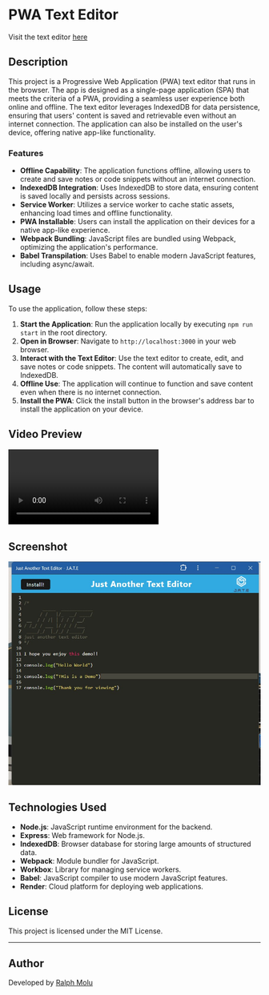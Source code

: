 # PWA Text Editor

Visit the text editor [here](https://texteditorpwa-kdcc.onrender.com)

## Description

This project is a Progressive Web Application (PWA) text editor that runs in the browser. The app is designed as a single-page application (SPA) that meets the criteria of a PWA, providing a seamless user experience both online and offline. The text editor leverages IndexedDB for data persistence, ensuring that users' content is saved and retrievable even without an internet connection. The application can also be installed on the user's device, offering native app-like functionality.

### Features

- **Offline Capability**: The application functions offline, allowing users to create and save notes or code snippets without an internet connection.
- **IndexedDB Integration**: Uses IndexedDB to store data, ensuring content is saved locally and persists across sessions.
- **Service Worker**: Utilizes a service worker to cache static assets, enhancing load times and offline functionality.
- **PWA Installable**: Users can install the application on their devices for a native app-like experience.
- **Webpack Bundling**: JavaScript files are bundled using Webpack, optimizing the application's performance.
- **Babel Transpilation**: Uses Babel to enable modern JavaScript features, including async/await.

## Usage

To use the application, follow these steps:

1. **Start the Application**: Run the application locally by executing `npm run start` in the root directory.
2. **Open in Browser**: Navigate to `http://localhost:3000` in your web browser.
3. **Interact with the Text Editor**: Use the text editor to create, edit, and save notes or code snippets. The content will automatically save to IndexedDB.
4. **Offline Use**: The application will continue to function and save content even when there is no internet connection.
5. **Install the PWA**: Click the install button in the browser's address bar to install the application on your device.


## Video Preview

![Video Preview](./client/src/images/PWATextEditor.mp4)

## Screenshot

![Screenshot of the PWA Text Editor](./client/src/images/AppScreenshot.jpg)

## Technologies Used

- **Node.js**: JavaScript runtime environment for the backend.
- **Express**: Web framework for Node.js.
- **IndexedDB**: Browser database for storing large amounts of structured data.
- **Webpack**: Module bundler for JavaScript.
- **Workbox**: Library for managing service workers.
- **Babel**: JavaScript compiler to use modern JavaScript features.
- **Render**: Cloud platform for deploying web applications.

## License

This project is licensed under the MIT License.

---

## Author

Developed by [Ralph Molu](www.linkedin.com/in/ralph-molu)

